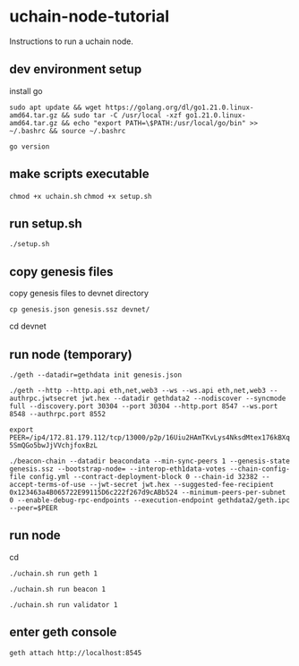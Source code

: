 # uchain-node-tutorial
Instructions to run a uchain node. 

## dev environment setup

install go 

```sudo apt update && wget https://golang.org/dl/go1.21.0.linux-amd64.tar.gz && sudo tar -C /usr/local -xzf go1.21.0.linux-amd64.tar.gz && echo "export PATH=\$PATH:/usr/local/go/bin" >> ~/.bashrc && source ~/.bashrc ```

```
go version
```
## make scripts executable 
```chmod +x uchain.sh```
```chmod +x setup.sh```


## run setup.sh

```./setup.sh```

## copy genesis files

copy genesis files to devnet directory

```cp genesis.json genesis.ssz devnet/```

cd devnet


## run node (temporary)

```./geth --datadir=gethdata init genesis.json```

```
./geth --http --http.api eth,net,web3 --ws --ws.api eth,net,web3 --authrpc.jwtsecret jwt.hex --datadir gethdata2 --nodiscover --syncmode full --discovery.port 30304 --port 30304 --http.port 8547 --ws.port 8548 --authrpc.port 8552
```

```export PEER=/ip4/172.81.179.112/tcp/13000/p2p/16Uiu2HAmTKvLys4NksdMtex176kBXq5SmQGo5bwJjVVchjfoxBzL```

```./beacon-chain --datadir beacondata --min-sync-peers 1 --genesis-state genesis.ssz --bootstrap-node= --interop-eth1data-votes --chain-config-file config.yml --contract-deployment-block 0 --chain-id 32382 --accept-terms-of-use --jwt-secret jwt.hex --suggested-fee-recipient 0x123463a4B065722E99115D6c222f267d9cABb524 --minimum-peers-per-subnet 0 --enable-debug-rpc-endpoints --execution-endpoint gethdata2/geth.ipc --peer=$PEER```


## run node

cd 

```./uchain.sh run geth 1```

```./uchain.sh run beacon 1```

```./uchain.sh run validator 1```

## enter geth console

```geth attach http://localhost:8545```


